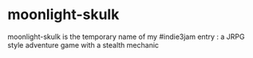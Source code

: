 moonlight-skulk
===============

moonlight-skulk is the temporary name of my #indie3jam entry : a JRPG style adventure game with a stealth mechanic
